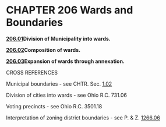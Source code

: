 CHAPTER 206 Wards and Boundaries
================================

[**206.01**](15feacbe.html)**Division of Municipality into wards.**

[**206.02**](16023c8f.html)**Composition of wards.**

[**206.03**](1609043a.html)**Expansion of wards through annexation.**

CROSS REFERENCES

Municipal boundaries - see CHTR. Sec. [1.02](131c751d.html)

Division of cities into wards - see Ohio R.C. 731.06

Voting precincts - see Ohio R.C. 3501.18

Interpretation of zoning district boundaries - see P. & Z.
[1266.06](50645836.html)
